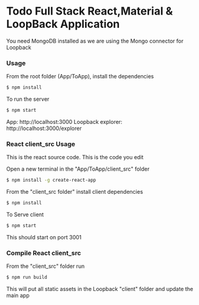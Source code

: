 # Todo Full Stack React,Material & LoopBack Application

You need MongoDB installed as we are using the Mongo connector for Loopback

### Usage

From the root folder (App/ToApp), install the dependencies

```sh
$ npm install
```
To run the server

```sh
$ npm start
```

App:
http://localhost:3000
Loopback explorer:
http://localhost:3000/explorer

### React client_src Usage 
This is the react source code. This is the code you edit

Open a new terminal in the "App/ToApp/client_src" folder

```sh
$ npm install -g create-react-app
```

From the "client_src folder" install client dependencies

```sh
$ npm install
```

 To Serve client

 ```sh
$ npm start
```

This should start on port 3001

### Compile React client_src

From the "client_src" folder run

 ```sh
$ npm run build
```

This will put all static assets in the Loopback "client" folder and update the main app
